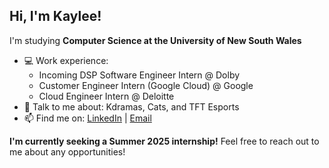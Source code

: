 ## Hi, I'm Kaylee!

I'm studying **Computer Science at the University of New South Wales**
- 💻 Work experience:
  - Incoming DSP Software Engineer Intern @ Dolby
  - Customer Engineer Intern (Google Cloud) @ Google
  - Cloud Engineer Intern @ Deloitte
- 💬 Talk to me about: Kdramas, Cats, and TFT Esports
- 📫 Find me on: [LinkedIn](https://linkedin.com/in/kayleecragg) | [Email](mailto:kayleeanncragg@gmail.com)

**I'm currently seeking a Summer 2025 internship!** Feel free to reach out to me about any opportunities! 


<!--
📫 Visit my website that is severely outdated: https://kayleecragg.github.io/

**kayleecragg/kayleecragg** is a ✨ _special_ ✨ repository because its `README.md` (this file) appears on your GitHub profile.

Here are some ideas to get you started:

- 🔭 I’m currently working on ...
- 🌱 I’m currently learning ...
- 👯 I’m looking to collaborate on ...
- 🤔 I’m looking for help with ...
- 💬 Ask me about ...
- 📫 How to reach me: ...
- 😄 Pronouns: ...
- ⚡ Fun fact: ...
-->
